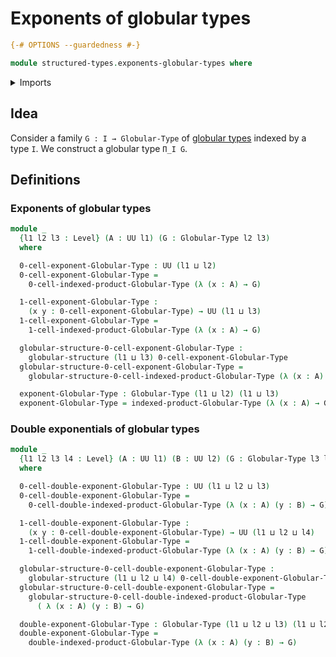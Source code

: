 # Exponents of globular types

```agda
{-# OPTIONS --guardedness #-}

module structured-types.exponents-globular-types where
```

<details><summary>Imports</summary>

```agda
open import foundation.dependent-pair-types
open import foundation.universe-levels

open import structured-types.globular-types
open import structured-types.products-families-of-globular-types
```

</details>

## Idea

Consider a family `G : I → Globular-Type` of [globular types](structured-types.globular-types.md) indexed by a type `I`. We construct a globular type `Π_I G`.

## Definitions

### Exponents of globular types

```agda
module _
  {l1 l2 l3 : Level} (A : UU l1) (G : Globular-Type l2 l3)
  where

  0-cell-exponent-Globular-Type : UU (l1 ⊔ l2)
  0-cell-exponent-Globular-Type =
    0-cell-indexed-product-Globular-Type (λ (x : A) → G)

  1-cell-exponent-Globular-Type :
    (x y : 0-cell-exponent-Globular-Type) → UU (l1 ⊔ l3)
  1-cell-exponent-Globular-Type =
    1-cell-indexed-product-Globular-Type (λ (x : A) → G)

  globular-structure-0-cell-exponent-Globular-Type :
    globular-structure (l1 ⊔ l3) 0-cell-exponent-Globular-Type
  globular-structure-0-cell-exponent-Globular-Type =
    globular-structure-0-cell-indexed-product-Globular-Type (λ (x : A) → G)

  exponent-Globular-Type : Globular-Type (l1 ⊔ l2) (l1 ⊔ l3)
  exponent-Globular-Type = indexed-product-Globular-Type (λ (x : A) → G)
```

### Double exponentials of globular types

```agda
module _
  {l1 l2 l3 l4 : Level} (A : UU l1) (B : UU l2) (G : Globular-Type l3 l4)
  where

  0-cell-double-exponent-Globular-Type : UU (l1 ⊔ l2 ⊔ l3)
  0-cell-double-exponent-Globular-Type =
    0-cell-double-indexed-product-Globular-Type (λ (x : A) (y : B) → G)

  1-cell-double-exponent-Globular-Type :
    (x y : 0-cell-double-exponent-Globular-Type) → UU (l1 ⊔ l2 ⊔ l4)
  1-cell-double-exponent-Globular-Type =
    1-cell-double-indexed-product-Globular-Type (λ (x : A) (y : B) → G)

  globular-structure-0-cell-double-exponent-Globular-Type :
    globular-structure (l1 ⊔ l2 ⊔ l4) 0-cell-double-exponent-Globular-Type
  globular-structure-0-cell-double-exponent-Globular-Type =
    globular-structure-0-cell-double-indexed-product-Globular-Type
      ( λ (x : A) (y : B) → G)

  double-exponent-Globular-Type : Globular-Type (l1 ⊔ l2 ⊔ l3) (l1 ⊔ l2 ⊔ l4)
  double-exponent-Globular-Type =
    double-indexed-product-Globular-Type (λ (x : A) (y : B) → G)  
```
